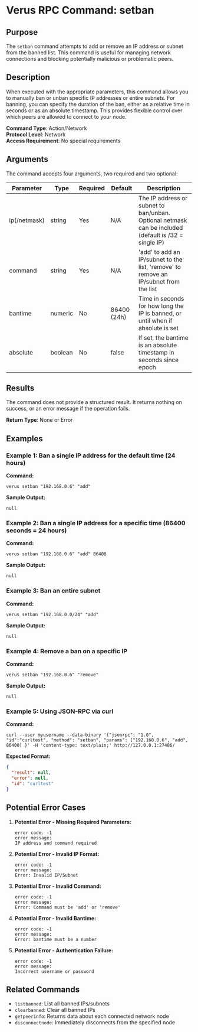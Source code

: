 # Verus RPC Command: setban

## Purpose
The `setban` command attempts to add or remove an IP address or subnet from the banned list. This command is useful for managing network connections and blocking potentially malicious or problematic peers.

## Description
When executed with the appropriate parameters, this command allows you to manually ban or unban specific IP addresses or entire subnets. For banning, you can specify the duration of the ban, either as a relative time in seconds or as an absolute timestamp. This provides flexible control over which peers are allowed to connect to your node.

**Command Type**: Action/Network  
**Protocol Level**: Network  
**Access Requirement**: No special requirements

## Arguments
The command accepts four arguments, two required and two optional:

| Parameter | Type | Required | Default | Description |
|-----------|------|----------|---------|-------------|
| ip(/netmask) | string | Yes | N/A | The IP address or subnet to ban/unban. Optional netmask can be included (default is /32 = single IP) |
| command | string | Yes | N/A | 'add' to add an IP/subnet to the list, 'remove' to remove an IP/subnet from the list |
| bantime | numeric | No | 86400 (24h) | Time in seconds for how long the IP is banned, or until when if absolute is set |
| absolute | boolean | No | false | If set, the bantime is an absolute timestamp in seconds since epoch |

## Results
The command does not provide a structured result. It returns nothing on success, or an error message if the operation fails.

**Return Type**: None or Error

## Examples

### Example 1: Ban a single IP address for the default time (24 hours)

**Command:**
```
verus setban "192.168.0.6" "add"
```

**Sample Output:**
```
null
```

### Example 2: Ban a single IP address for a specific time (86400 seconds = 24 hours)

**Command:**
```
verus setban "192.168.0.6" "add" 86400
```

**Sample Output:**
```
null
```

### Example 3: Ban an entire subnet

**Command:**
```
verus setban "192.168.0.0/24" "add"
```

**Sample Output:**
```
null
```

### Example 4: Remove a ban on a specific IP

**Command:**
```
verus setban "192.168.0.6" "remove"
```

**Sample Output:**
```
null
```

### Example 5: Using JSON-RPC via curl

**Command:**
```
curl --user myusername --data-binary '{"jsonrpc": "1.0", "id":"curltest", "method": "setban", "params": ["192.168.0.6", "add", 86400] }' -H 'content-type: text/plain;' http://127.0.0.1:27486/
```

**Expected Format:**
```json
{
  "result": null,
  "error": null,
  "id": "curltest"
}
```

## Potential Error Cases

1. **Potential Error - Missing Required Parameters:**
   ```
   error code: -1
   error message:
   IP address and command required
   ```

2. **Potential Error - Invalid IP Format:**
   ```
   error code: -1
   error message:
   Error: Invalid IP/Subnet
   ```

3. **Potential Error - Invalid Command:**
   ```
   error code: -1
   error message:
   Error: Command must be 'add' or 'remove'
   ```

4. **Potential Error - Invalid Bantime:**
   ```
   error code: -1
   error message:
   Error: bantime must be a number
   ```

5. **Potential Error - Authentication Failure:**
   ```
   error code: -1
   error message:
   Incorrect username or password
   ```

## Related Commands
- `listbanned`: List all banned IPs/subnets
- `clearbanned`: Clear all banned IPs
- `getpeerinfo`: Returns data about each connected network node
- `disconnectnode`: Immediately disconnects from the specified node

